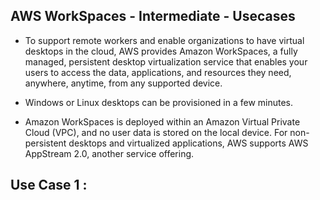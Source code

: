 ## AWS WorkSpaces - Intermediate - Usecases

- To support remote workers and enable organizations to have virtual desktops in the cloud, AWS provides Amazon WorkSpaces, a fully managed, persistent desktop virtualization service that enables your users to access the data, applications, and resources they need, anywhere, anytime, from any supported device. 

- Windows or Linux desktops can be provisioned in a few minutes. 

- Amazon WorkSpaces is deployed within an Amazon Virtual Private Cloud (VPC), and no user data is stored on the local device. For non-persistent desktops and virtualized applications, AWS supports AWS AppStream 2.0, another service offering.

## Use Case 1 :
